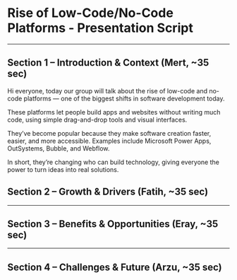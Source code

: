# Rise of Low-Code/No-Code Platforms - Presentation Script

---

## Section 1 – Introduction & Context (Mert, ~35 sec)

Hi everyone, today our group will talk about the rise of low-code and no-code platforms — one of the biggest shifts in software development today.

These platforms let people build apps and websites without writing much code, using simple drag-and-drop tools and visual interfaces.

They’ve become popular because they make software creation faster, easier, and more accessible. Examples include Microsoft Power Apps, OutSystems, Bubble, and Webflow.

In short, they’re changing who can build technology, giving everyone the power to turn ideas into real solutions.


## Section 2 – Growth & Drivers (Fatih, ~35 sec)

---

## Section 3 – Benefits & Opportunities (Eray, ~35 sec)

---

## Section 4 – Challenges & Future (Arzu, ~35 sec)
